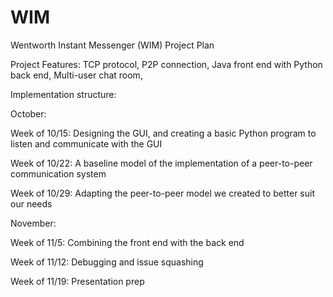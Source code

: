 # WIM
Wentworth Instant Messenger (WIM) Project Plan

Project Features: 
TCP protocol,
P2P connection,
Java front end with Python back end,
Multi-user chat room,

Implementation structure:

October:

Week of 10/15: Designing the GUI, and creating a basic Python program to listen and communicate with the GUI 

Week of 10/22: A baseline model of the implementation of a peer-to-peer communication system

Week of 10/29: Adapting the peer-to-peer model we created to better suit our needs 

November:

Week of 11/5: Combining the front end with the back end

Week of 11/12: Debugging and issue squashing

Week of 11/19:  Presentation prep 
	

